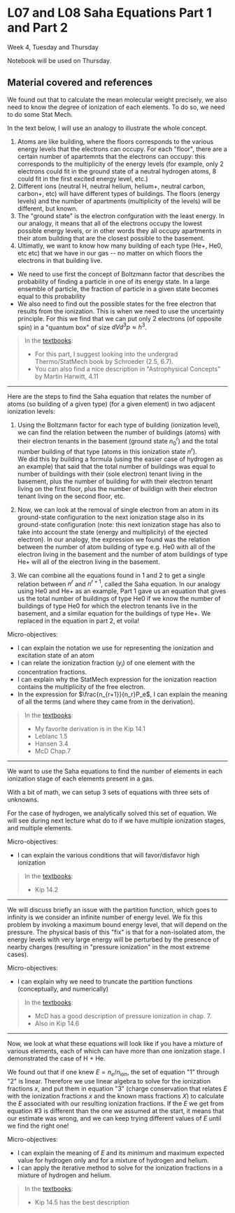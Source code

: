 # L07 and L08 Saha Equations Part 1 and Part 2

Week 4, Tuesday and Thursday

Notebook will be used on Thursday. 

## Material covered and references

We found out that to calculate the mean molecular weight precisely, we also need to know the degree of ionization of each elements. To do so, we need to do some Stat Mech. 

In the text below, I will use an analogy to illustrate the whole concept. 
1. Atoms are like building, where the floors corresponds to the various energy levels that the electrons can occupy. For each "floor", there are a certain number of apartemnts that the electrons can occupy: this corresponds to the multiplicity of the energy levels (for example, only 2 electrons could fit in the ground state of a neutral hydrogen atoms, 8 could fit in the first excited energy level, etc.)
2. Different ions (neutral H, neutral helium, helium+, neutral carbon, carbon+, etc) will have different types of buildings. The floors (energy levels) and the number of apartments (multiplicity of the levels) will be different, but known. 
4. The "ground state" is the electron confguration with the least energy. In our analogy, it means that all of the electrons occupy the lowest possible energy levels, or in other words they all occupy apartments in their atom building that are the closest possible to the basement. 
3. Ultimatly, we want to know how many building of each type (He+, He0, etc etc) that we have in our gas -- no matter on which floors the electrons in that building live. 

* We need to use first the concept of Boltzmann factor that describes the probability of finding a particle in one of its energy state. In a large ensemble of particle, the fraction of particle in a given state becomes equal to this probability
* We also need to find out the possible states for the free electron that results from the ionization. This is when we need to use the uncertainty principle. For this we find that we can put only 2 electrons (of opposite spin) in a "quantum box" of size $dVd^3p\approx h^3$.

> In the [textbooks](../CourseInformation/textbooks.md):
> 
>* For this part, I suggest looking into the undergrad Thermo/StatMech book by Schroeder (2.5, 6.7). 
>* You can also find a nice description in "Astrophysical Concepts" by Martin Harwitt, 4.11

---

Here are the steps to find the Saha equation that relates the number of atoms (so building of a given type) (for a given element) in two adjacent ionization levels:

1. Using the Boltzmann factor for each type of building (ionization level), we can find the relation between the number of buildings (atoms) with their electron tenants in the basement (ground state $n_0^r$) and the total number building of that type (atoms in this ionization state $n^r$).  
We did this by building a formula (using the easier case of hydrogen as an example) that said that the total number of buildings was equal to number of buildings with their (sole electron) tenant living in the basement, plus the number of building for with their electron tenant living on the first floor, plus the number of buildign with their electron tenant living on the second floor, etc. 

2. Now, we can look at the removal of single electron from an atom in its ground-state configuration to the next ionization stage also in its ground-state configuration (note: this next ionization stage has also to take into account the state (energy and multiplicity) of the ejected electron). In our analogy, the expression we found was the relation between the number of atom building of type e.g. He0 with all of the electron living in the basement and the number of atom buildings of type He+ will all of the electron living in the basement. 

3. We can combine all the equations found in 1 and 2 to get a single relation between $n^r$ and $n^{r+1}$, called the Saha equation. In our analogy using He0 and He+ as an example, Part 1 gave us an equation that gives us the total number of buildings of type He0 if we know the number of buildings of type He0 for which the electron tenants live in the basement, and a similar equation for the buildings of type He+. We replaced in the equation in part 2, et voila!

Micro-objectives:
* I can explain the notation we use for representing the ionization and excitation state of an atom
* I can relate the ionization fraction ($y_i$) of one element with the concentration fractions.
* I can explain why the StatMech expression for the ionization reaction contains the multiplicity of the free electron.
* In the expression for $\frac{n_{r+1}}{n_r}P_e$, I can explain the meaning of all the terms (and where they came from in the derivation). 

> In the [textbooks](../CourseInformation/textbooks.md):
> 
>* My favorite derivation is in the Kip 14.1
>* Leblanc 1.5
>* Hansen 3.4
>* McD Chap.7

---

We want to use the Saha equations to find the number of elements in each ionization stage of each elements present in a gas. 

With a bit of math, we can setup 3 sets of equations with three sets of unknowns.

For the case of hydrogen, we analytically solved this set of equation. We will see during next lecture what do to if we have multiple ionization stages, and multiple elements.

Micro-objectives:
* I can explain the various conditions that will favor/disfavor high ionization

> In the [textbooks](../CourseInformation/textbooks.md):
> 
>* Kip 14.2

---

We will discuss briefly an issue with the partition function, which goes to infinity is we consider an infinite number of energy level. We fix this problem by invoking a maximum bound energy level, that will depend on the pressure. The physical basis of this "fix" is that for a non-isolated atom, the energy levels with very large energy will be perturbed by the presence of nearby charges (resulting in "pressure ionization" in the most extreme cases).

Micro-objectives:
* I can explain why we need to truncate the partition functions (conceptually, and numerically)

> In the [textbooks](../CourseInformation/textbooks.md):
> 
>* McD has a good description of pressure ionization in chap. 7.
>* Also in Kip 14.6

---

Now, we look at what these equations will look like if you have a mixture of various elements, each of which can have more than one ionization stage. I demonstrated the case of H + He. 

We found out that if one knew $E = n_e/n_\mathrm{ion}$, the set of equation "1" through "2" is linear. Therefore we use linear algebra to solve for the ionization fractions $x$, and put them in equation "3" (charge conservation that relates $E$ with the ionization fractions $x$ and the known mass fractions $X$) to calculate the $E$ associated with our resulting ionization fractions. If the $E$ we get from equation #3 is different than the one we assumed at the start, it means that our estimate was wrong, and we can keep trying different values of $E$ until we find the right one!

Micro-objectives:

* I can explain the meaning of $E$ and its minimum and maximum expected value for hydrogen only and for a mixture of hydrogen and helium. 
* I can apply the iterative method to solve for the ionization fractions in a mixture of hydrogen and helium.

> In the [textbooks](../CourseInformation/textbooks.md):
> 
>* Kip 14.5 has the best description
